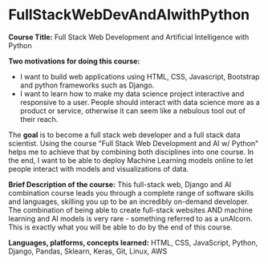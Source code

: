 # FullStackWebDevAndAIwithPython

**Course Title:**
Full Stack Web Development and Artificial Intelligence with Python

**Two motivations for doing this course:**
- I want to build web applications using HTML, CSS, Javascript, Bootstrap and python frameworks such as Django.
- I want to learn how to make my data science project interactive and responsive to a user. People should interact with data science more as a product or service, otherwise it can seem like a nebulous tool out of their reach.

The **goal** is to become a full stack web developer and a full stack data scientist. Using the course "Full Stack Web Development and AI w/ Python" helps me to achieve that by combining both disciplines into one course. In the end, I want to be able to deploy Machine Learning models online to let people interact with models and visualizations of data. 

**Brief Description of the course:**
This full-stack web, Django and AI combination course leads you through a complete range of software skills and languages, skilling you up to be an incredibly on-demand developer. The combination of being able to create full-stack websites AND machine learning and AI models is very rare - something referred to as a unAIcorn. This is exactly what you will be able to do by the end of this course.

**Languages, platforms, concepts learned:**
HTML, CSS, JavaScript, Python, Django, Pandas, Sklearn, Keras, Git, Linux, AWS